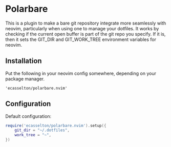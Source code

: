 # Polarbare
This is a plugin to make a bare git repository integrate more seamlessly with neovim, particularly when using one to manage your dotfiles.
It works by checking if the current open buffer is part of the git repo you specify.
If it is, then it sets the GIT_DIR and GIT_WORK_TREE environment variables for neovim.

## Installation
Put the following in your neovim config somewhere, depending on your package manager.
```
'ecasselton/polarbare.nvim'
```

## Configuration
Default configuration:
```lua
require('ecasselton/polarbare.nvim').setup({
    git_dir = "~/.dotfiles",
    work_tree = "~",
})
```
